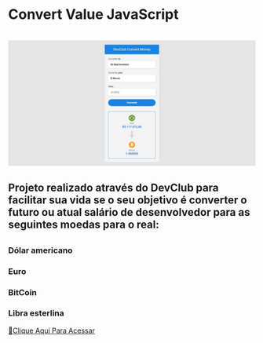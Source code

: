 <h1>Convert Value JavaScript</h1>
<br>
<img src="https://raw.githubusercontent.com/ViniFerAlbuquerque/ConvertValueJS/a4351e49475f9f19076d893457b8cfd7e3f2e084/assets/DevClubConvertMoney.jpeg">
<br>
<h2>Projeto realizado através do DevClub para facilitar sua vida se o seu objetivo é converter o futuro ou atual salário de desenvolvedor para as seguintes moedas para o real:<h2>
<h3>Dólar americano</h3>
<h3>Euro</h3>
<h3>BitCoin</h3>
<h3>Libra esterlina</h3>

[🔗Clique Aqui Para Acessar](https://viniferalbuquerque.github.io/ConvertValueJS/)
